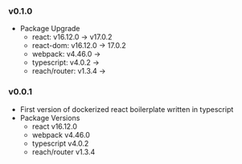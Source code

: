 ### v0.1.0

- Package Upgrade
  - react: v16.12.0 -> v17.0.2
  - react-dom: v16.12.0 -> 17.0.2
  - webpack: v4.46.0 ->
  - typescript: v4.0.2 ->
  - reach/router: v1.3.4 ->

### v0.0.1

- First version of dockerized react boilerplate written in typescript
- Package Versions
  - react v16.12.0
  - webpack v4.46.0
  - typescript v4.0.2
  - reach/router v1.3.4
